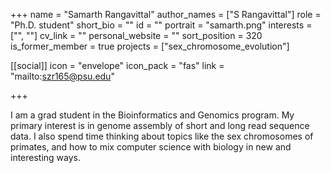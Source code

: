 +++
name = "Samarth Rangavittal"
author_names = ["S Rangavittal"]
role = "Ph.D. student"
short_bio = ""
id = ""
portrait = "samarth.png"
interests = ["", ""]
cv_link = ""
personal_website = ""
sort_position = 320
is_former_member = true
projects = ["sex_chromosome_evolution"]

[[social]]
    icon = "envelope"
    icon_pack = "fas"
    link = "mailto:szr165@psu.edu"


+++

I am a grad student in the Bioinformatics and Genomics program.  My
primary interest is in genome assembly of short and long read
sequence data.  I also spend time thinking about topics like the
sex chromosomes of primates, and how to mix computer science with
biology in new and interesting ways.
